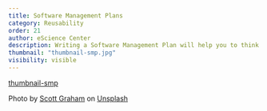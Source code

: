```yaml
---
title: Software Management Plans
category: Reusability
order: 21
author: eScience Center
description: Writing a Software Management Plan will help you to think ahead about important steps in software management.
thumbnail: "thumbnail-smp.jpg"
visibility: visible
---
```


[thumbnail-smp](https://unsplash.com/photos/person-holding-pencil-near-laptop-computer-5fNmWej4tAA?utm_content=creditShareLink&utm_medium=referral&utm_source=unsplash)

Photo by <a href="https://unsplash.com/@homajob?utm_content=creditCopyText&utm_medium=referral&utm_source=unsplash">Scott Graham</a> on <a href="https://unsplash.com/photos/person-holding-pencil-near-laptop-computer-5fNmWej4tAA?utm_content=creditCopyText&utm_medium=referral&utm_source=unsplash">Unsplash</a>